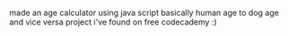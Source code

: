 made an age calculator using java script 
basically human age to dog age and vice versa 
project i've found on free codecademy 
:)
